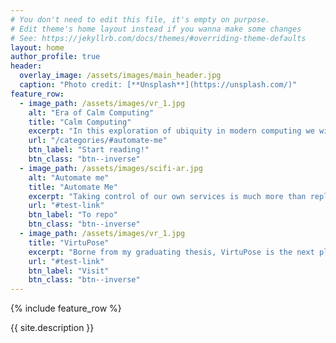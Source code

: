 ```yaml
---
# You don't need to edit this file, it's empty on purpose.
# Edit theme's home layout instead if you wanna make some changes
# See: https://jekyllrb.com/docs/themes/#overriding-theme-defaults
layout: home
author_profile: true
header:
  overlay_image: /assets/images/main_header.jpg
  caption: "Photo credit: [**Unsplash**](https://unsplash.com/)"
feature_row:
  - image_path: /assets/images/vr_1.jpg
    alt: "Era of Calm Computing"
    title: "Calm Computing"
    excerpt: "In this exploration of ubiquity in modern computing we will see how we can both save money, and gain new features"
    url: "/categories/#automate-me"
    btn_label: "Start reading!"
    btn_class: "btn--inverse"
  - image_path: /assets/images/scifi-ar.jpg
    alt: "Automate me"
    title: "Automate Me"
    excerpt: "Taking control of our own services is much more than replacing what we have, it is about getting what we want."
    url: "#test-link"
    btn_label: "To repo"
    btn_class: "btn--inverse"
  - image_path: /assets/images/vr_1.jpg
    title: "VirtuPose"
    excerpt: "Borne from my graduating thesis, VirtuPose is the next platform for flexible and cheap pose recognition in VR"
    url: "#test-link"
    btn_label: "Visit"
    btn_class: "btn--inverse"
---
```

{% include feature_row %}

{{ site.description }}
